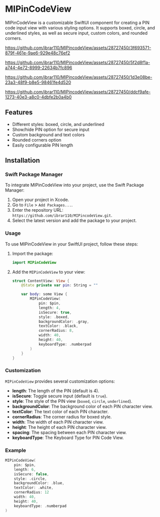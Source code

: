 # MIPinCodeView

MIPinCodeView is a customizable SwiftUI component for creating a PIN code input view with various styling options. It supports boxed, circle, and underlined styles, as well as secure input, custom colors, and rounded corners.





https://github.com/ibrar110/MIPincodeView/assets/28727450/3f693571-879f-461e-9ae6-929e48c76ef2




https://github.com/ibrar110/MIPincodeView/assets/28727450/5f2d8f1a-a744-4e72-8999-22634b7fc896


https://github.com/ibrar110/MIPincodeView/assets/28727450/1d3e08be-23a3-48f9-b8e5-98461fe4d520


https://github.com/ibrar110/MIPincodeView/assets/28727450/ddcf9afe-1273-40e3-a8c0-4dbfe2b0a4b0






## Features

- Different styles: boxed, circle, and underlined
- Show/hide PIN option for secure input
- Custom background and text colors
- Rounded corners option
- Easily configurable PIN length

## Installation

### Swift Package Manager

To integrate MIPinCodeView into your project, use the Swift Package Manager:

1. Open your project in Xcode.
2. Go to `File` > `Add Packages...`.
3. Enter the repository URL: `https://github.com/ibrar110/MIPincodeView.git`.
4. Select the latest version and add the package to your project.

### Usage

To use MIPinCodeView in your SwiftUI project, follow these steps:

1. Import the package:
    ```swift
    import MIPinCodeView
    ```

2. Add the `MIPinCodeView` to your view:
    ```swift
    struct ContentView: View {
        @State private var pin: String = ""

        var body: some View {
            MIPinCodeView(
                pin: $pin,
                length: 4,
                isSecure: true,
                style: .boxed,
                backgroundColor: .gray,
                textColor: .black,
                cornerRadius: 8,
                width: 40,
                height: 40,
                keyboardType: .numberpad
            )
        }
    }
    ```

### Customization

`MIPinCodeView` provides several customization options:

- **length**: The length of the PIN (default is 4).
- **isSecure**: Toggle secure input (default is `true`).
- **style**: The style of the PIN view (`boxed`, `circle`, `underlined`).
- **backgroundColor**: The background color of each PIN character view.
- **textColor**: The text color of each PIN character.
- **cornerRadius**: The corner radius for boxed style.
- **width**: The width of each PIN character view.
- **height**: The height of each PIN character view.
- **spacing**: The spacing between each PIN character view.
- **keyboardType**: The Keyboard Type for PIN Code View.

### Example

```swift
MIPinCodeView(
    pin: $pin,
    length: 6,
    isSecure: false,
    style: .circle,
    backgroundColor: .blue,
    textColor: .white,
    cornerRadius: 12
    width: 40,
    height: 40,
    keyboardType: .numberpad
)

